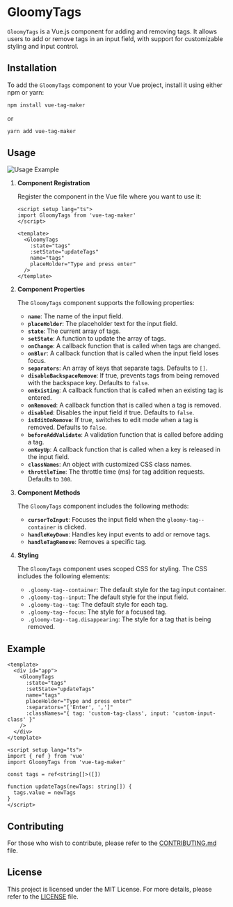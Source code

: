 # GloomyTags

`GloomyTags` is a Vue.js component for adding and removing tags. It allows users to add or remove tags in an input field, with support for customizable styling and input control.

## Installation

To add the `GloomyTags` component to your Vue project, install it using either npm or yarn:

```bash
npm install vue-tag-maker
```

or

```bash
yarn add vue-tag-maker
```

## Usage

![Usage Example](https://cdn.gloomy-store.com/react-tag-maker/use.gif)

1. **Component Registration**

   Register the component in the Vue file where you want to use it:

   ```vue
   <script setup lang="ts">
   import GloomyTags from 'vue-tag-maker'
   </script>

   <template>
     <GloomyTags
       :state="tags"
       :setState="updateTags"
       name="tags"
       placeHolder="Type and press enter"
     />
   </template>
   ```

2. **Component Properties**

   The `GloomyTags` component supports the following properties:

   - **`name`**: The name of the input field.
   - **`placeHolder`**: The placeholder text for the input field.
   - **`state`**: The current array of tags.
   - **`setState`**: A function to update the array of tags.
   - **`onChange`**: A callback function that is called when tags are changed.
   - **`onBlur`**: A callback function that is called when the input field loses focus.
   - **`separators`**: An array of keys that separate tags. Defaults to `[]`.
   - **`disableBackspaceRemove`**: If true, prevents tags from being removed with the backspace key. Defaults to `false`.
   - **`onExisting`**: A callback function that is called when an existing tag is entered.
   - **`onRemoved`**: A callback function that is called when a tag is removed.
   - **`disabled`**: Disables the input field if true. Defaults to `false`.
   - **`isEditOnRemove`**: If true, switches to edit mode when a tag is removed. Defaults to `false`.
   - **`beforeAddValidate`**: A validation function that is called before adding a tag.
   - **`onKeyUp`**: A callback function that is called when a key is released in the input field.
   - **`classNames`**: An object with customized CSS class names.
   - **`throttleTime`**: The throttle time (ms) for tag addition requests. Defaults to `300`.

3. **Component Methods**

   The `GloomyTags` component includes the following methods:

   - **`cursorToInput`**: Focuses the input field when the `gloomy-tag--container` is clicked.
   - **`handleKeyDown`**: Handles key input events to add or remove tags.
   - **`handleTagRemove`**: Removes a specific tag.

4. **Styling**

   The `GloomyTags` component uses scoped CSS for styling. The CSS includes the following elements:

   - `.gloomy-tag--container`: The default style for the tag input container.
   - `.gloomy-tag--input`: The default style for the input field.
   - `.gloomy-tag--tag`: The default style for each tag.
   - `.gloomy-tag--focus`: The style for a focused tag.
   - `.gloomy-tag--tag.disappearing`: The style for a tag that is being removed.

## Example

```vue
<template>
  <div id="app">
    <GloomyTags
      :state="tags"
      :setState="updateTags"
      name="tags"
      placeHolder="Type and press enter"
      :separators="['Enter', ',']"
      :classNames="{ tag: 'custom-tag-class', input: 'custom-input-class' }"
    />
  </div>
</template>

<script setup lang="ts">
import { ref } from 'vue'
import GloomyTags from 'vue-tag-maker'

const tags = ref<string[]>([])

function updateTags(newTags: string[]) {
  tags.value = newTags
}
</script>
```

## Contributing

For those who wish to contribute, please refer to the [CONTRIBUTING.md](CONTRIBUTING.md) file.

## License

This project is licensed under the MIT License. For more details, please refer to the [LICENSE](LICENSE) file.
